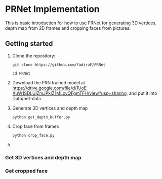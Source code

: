 # PRNet Implementation

This is basic introduction for how to use PRNet for generating 3D vertices, depth map from 2D frames and cropping faces from pictures.

## Getting started

1. Clone the repository:

    `git clone https://github.com/YadiraF/PRNet`
  
    `cd PRNet`
    
2. Download the PRN trained model at https://drive.google.com/file/d/1UoE-XuW1SDLUjZmJPkIZ1MLxvQFgmTFH/view?usp=sharing, and put it into Data/net-data

3. Generate 3D vertices and depth map

    `python get_depth_buffer.py`
    
4. Crop face from frames

    `python crop_face.py`
    
5. 
### Get 3D vertices and depth map

### Get cropped face
